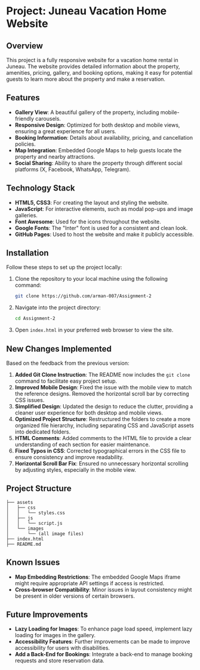 # Project: Juneau Vacation Home Website

## Overview
This project is a fully responsive website for a vacation home rental in Juneau. The website provides detailed information about the property, amenities, pricing, gallery, and booking options, making it easy for potential guests to learn more about the property and make a reservation.

## Features
- **Gallery View**: A beautiful gallery of the property, including mobile-friendly carousels.
- **Responsive Design**: Optimized for both desktop and mobile views, ensuring a great experience for all users.
- **Booking Information**: Details about availability, pricing, and cancellation policies.
- **Map Integration**: Embedded Google Maps to help guests locate the property and nearby attractions.
- **Social Sharing**: Ability to share the property through different social platforms (X, Facebook, WhatsApp, Telegram).

## Technology Stack
- **HTML5, CSS3**: For creating the layout and styling the website.
- **JavaScript**: For interactive elements, such as modal pop-ups and image galleries.
- **Font Awesome**: Used for the icons throughout the website.
- **Google Fonts**: The "Inter" font is used for a consistent and clean look.
- **GitHub Pages**: Used to host the website and make it publicly accessible.

## Installation
Follow these steps to set up the project locally:

1. Clone the repository to your local machine using the following command:
   ```sh
   git clone https://github.com/arman-007/Assignment-2
   ```

2. Navigate into the project directory:
   ```sh
   cd Assignment-2
   ```

3. Open `index.html` in your preferred web browser to view the site.

## New Changes Implemented
Based on the feedback from the previous version:

1. **Added Git Clone Instruction**: The README now includes the `git clone` command to facilitate easy project setup.
2. **Improved Mobile Design**: Fixed the issue with the mobile view to match the reference designs. Removed the horizontal scroll bar by correcting CSS issues.
3. **Simplified Design**: Updated the design to reduce the clutter, providing a cleaner user experience for both desktop and mobile views.
4. **Optimized Project Structure**: Restructured the folders to create a more organized file hierarchy, including separating CSS and JavaScript assets into dedicated folders.
5. **HTML Comments**: Added comments to the HTML file to provide a clear understanding of each section for easier maintenance.
6. **Fixed Typos in CSS**: Corrected typographical errors in the CSS file to ensure consistency and improve readability.
7. **Horizontal Scroll Bar Fix**: Ensured no unnecessary horizontal scrolling by adjusting styles, especially in the mobile view.

## Project Structure
```
├── assets
│   ├── css
│   │   └── styles.css
│   ├── js
│   │   └── script.js
│   └── images
│       └── (all image files)
├── index.html
├── README.md
```

## Known Issues
- **Map Embedding Restrictions**: The embedded Google Maps iframe might require appropriate API settings if access is restricted.
- **Cross-browser Compatibility**: Minor issues in layout consistency might be present in older versions of certain browsers.

## Future Improvements
- **Lazy Loading for Images**: To enhance page load speed, implement lazy loading for images in the gallery.
- **Accessibility Features**: Further improvements can be made to improve accessibility for users with disabilities.
- **Add a Back-End for Bookings**: Integrate a back-end to manage booking requests and store reservation data.

